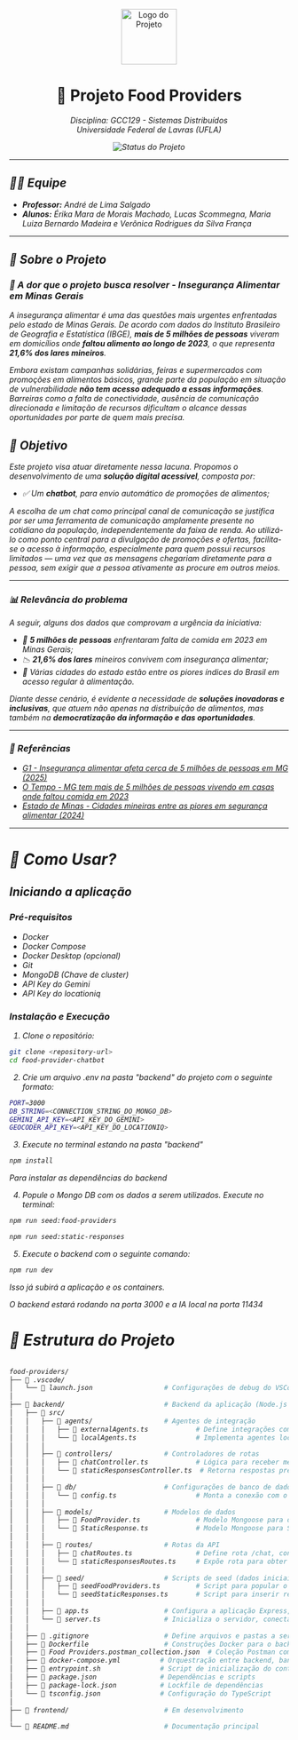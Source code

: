 <p align="center">
  <img src="https://img.icons8.com/color/48/real-food-for-meals.png" width="100" alt="Logo do Projeto"/>
</p>

<h1 align="center">🚀 Projeto Food Providers</h1>

<p align="center">
  <i>Disciplina: GCC129 - Sistemas Distribuídos<br>
  <i>Universidade Federal de Lavras (UFLA)</i>
</p>

<p align="center">
  <img src="https://img.shields.io/badge/status-em%20desenvolvimento-blue" alt="Status do Projeto"/>
</p>

---

## 👩‍💻 Equipe

- **Professor:** André de Lima Salgado
- **Alunos:** Érika Mara de Morais Machado, Lucas Scommegna, Maria Luiza Bernardo Madeira e Verônica Rodrigues da Silva França

---

## 📌 Sobre o Projeto

### 📌 A dor que o projeto busca resolver - Insegurança Alimentar em Minas Gerais
A insegurança alimentar é uma das questões mais urgentes enfrentadas pelo estado de Minas Gerais. De acordo com dados do Instituto Brasileiro de Geografia e Estatística (IBGE), **mais de 5 milhões de pessoas** viveram em domicílios onde **faltou alimento ao longo de 2023**, o que representa **21,6% dos lares mineiros**.

Embora existam campanhas solidárias, feiras e supermercados com promoções em alimentos básicos, grande parte da população em situação de vulnerabilidade **não tem acesso adequado a essas informações**. Barreiras como a falta de conectividade, ausência de comunicação direcionada e limitação de recursos dificultam o alcance dessas oportunidades por parte de quem mais precisa.

## 🎯 Objetivo

Este projeto visa atuar diretamente nessa lacuna. Propomos o desenvolvimento de uma **solução digital acessível**, composta por:

- ✅ Um **chatbot**, para envio automático de promoções de alimentos;

A escolha de um chat como principal canal de comunicação se justifica por ser uma ferramenta de comunicação amplamente presente no cotidiano da população, independentemente da faixa de renda. Ao utilizá-lo como ponto central para a divulgação de promoções e ofertas, facilita-se o acesso à informação, especialmente para quem possui recursos limitados — uma vez que as mensagens chegariam diretamente para a pessoa, sem exigir que a pessoa ativamente as procure em outros meios.

---
### 📊 Relevância do problema

A seguir, alguns dos dados que comprovam a urgência da iniciativa:

- 🧾 **5 milhões de pessoas** enfrentaram falta de comida em 2023 em Minas Gerais;  
- 📉 **21,6% dos lares** mineiros convivem com insegurança alimentar;  
- 🚨 Várias cidades do estado estão entre os piores índices do Brasil em acesso regular à alimentação.

Diante desse cenário, é evidente a necessidade de **soluções inovadoras e inclusivas**, que atuem não apenas na distribuição de alimentos, mas também na **democratização da informação e das oportunidades**.

---

### 🔗 Referências

- [G1 - Insegurança alimentar afeta cerca de 5 milhões de pessoas em MG (2025)](https://g1.globo.com/mg/minas-gerais/noticia/2025/06/07/inseguranca-alimentar-afeta-cerca-de-5-milhoes-de-pessoas-em-minas-gerais.ghtml)  
- [O Tempo - MG tem mais de 5 milhões de pessoas vivendo em casas onde faltou comida em 2023](https://www.otempo.com.br/cidades/mg-tem-mais-de-5-milhoes-de-pessoas-vivendo-em-casas-onde-faltou-comida-em-2023-1.3462800)  
- [Estado de Minas - Cidades mineiras entre as piores em segurança alimentar (2024)](https://www.em.com.br/politica/2024/11/6995082-cidades-mineiras-estao-entre-as-piores-em-seguranca-alimentar.html)

---

# 🚀 Como Usar?

## Iniciando a aplicação

### Pré-requisitos

- Docker
- Docker Compose
- Docker Desktop (opcional)
- Git
- MongoDB (Chave de cluster)
- API Key do Gemini
- API Key do locationiq

### Instalação e Execução

1. Clone o repositório:

```bash
git clone <repository-url>
cd food-provider-chatbot
```

2. Crie um arquivo .env na pasta "backend" do projeto com o seguinte formato:

```bash
PORT=3000
DB_STRING=<CONNECTION_STRING_DO_MONGO_DB>
GEMINI_API_KEY=<API_KEY_DO_GEMINI>
GEOCODER_API_KEY=<API_KEY_DO_LOCATIONIQ>
```

3. Execute no terminal estando na pasta "backend"

```bash
npm install
```

Para instalar as dependências do backend

4. Popule o Mongo DB com os dados a serem utilizados. Execute no terminal:

```bash
npm run seed:food-providers

npm run seed:static-responses
```

5. Execute o backend com o seguinte comando:

```bash
npm run dev
```

Isso já subirá a aplicação e os containers.

O backend estará rodando na porta 3000 e a IA local na porta 11434

# 📂 Estrutura do Projeto
```bash

food-providers/
├── 📂 .vscode/                         
│   └── 📄 launch.json                  # Configurações de debug do VSCode
│
├── 📂 backend/                         # Backend da aplicação (Node.js + TypeScript)
│   ├── 📂 src/                         
│   │   ├── 📂 agents/                  # Agentes de integração
│   │   │   ├── 📄 externalAgents.ts            # Define integrações com serviços externos
│   │   │   └── 📄 localAgents.ts               # Implementa agentes locais, como chamadas à IA local ou outras rotinas internas
│   │   │
│   │   ├── 📂 controllers/             # Controladores de rotas 
│   │   │   ├── 📄 chatController.ts            # Lógica para receber mensagens do usuário e passar para agentes
│   │   │   └── 📄 staticResponsesController.ts  # Retorna respostas predefinidas da base 
│   │   │
│   │   ├── 📂 db/                      # Configurações de banco de dados
│   │   │   └── 📄 config.ts                    # Monta a conexão com o banco de dados
│   │   │
│   │   ├── 📂 models/                  # Modelos de dados
│   │   │   ├── 📄 FoodProvider.ts              # Modelo Mongoose para documento FoodProvider, representando informações de um fornecedor
│   │   │   └── 📄 StaticResponse.ts            # Modelo Mongoose para StaticResponse, guarda respostas fixas usadas pelo bot
│   │   │
│   │   ├── 📂 routes/                  # Rotas da API
│   │   │   ├── 📄 chatRoutes.ts                # Define rota /chat, conecta POST de mensagens ao chatController
│   │   │   └── 📄 staticResponsesRoutes.ts     # Expõe rota para obter respostas estáticas via staticResponsesController
│   │   │
│   │   ├── 📂 seed/                    # Scripts de seed (dados iniciais)
│   │   │   ├── 📄 seedFoodProviders.ts         # Script para popular o DB com dados iniciais de fornecedores
│   │   │   └── 📄 seedStaticResponses.ts       # Script para inserir respostas fixas de exemplo
│   │   │
│   │   ├── 📄 app.ts                   # Configura a aplicação Express, middlewares, roteamento das rotas principais e tratamento de erros
│   │   └── 📄 server.ts                # Inicializa o servidor, conecta ao banco e executa o app
│   │
│   ├── 📄 .gitignore                   # Define arquivos e pastas a serem ignorados no controle de versão
│   ├── 📄 Dockerfile                   # Construções Docker para o backend
│   ├── 📄 Food Providers.postman_collection.json  # Coleção Postman com endpoints prontos para testes
│   ├── 📄 docker-compose.yml          # Orquestração entre backend, banco e IA local
│   ├── 📄 entrypoint.sh               # Script de inicialização do container Docker
│   ├── 📄 package.json                # Dependências e scripts
│   ├── 📄 package-lock.json           # Lockfile de dependências
│   └── 📄 tsconfig.json               # Configuração do TypeScript
│
├── 📂 frontend/                        # Em desenvolvimento
│
└── 📘 README.md                        # Documentação principal
```
